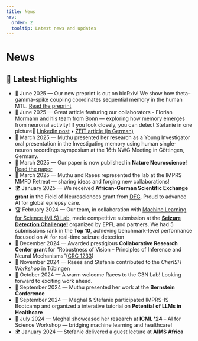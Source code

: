 ```yaml
---
title: News
nav:
  order: 2
  tooltip: Latest news and updates
---
```


# News
## 🚀 Latest Highlights
 
- 🧠 June 2025 — Our new preprint is out on bioRxiv! We show how theta–gamma–spike coupling coordinates sequential memory in the human MTL. [Read the preprint](https://www.biorxiv.org/content/10.1101/2025.06.24.661371v1)
- 📰 June 2025 — Great article featuring our collaborators - Florian Mormann and his team from Bonn — exploring how memory emerges from neuronal activity! If you look closely, you can detect Stefanie in one picture🙂 [LinkedIn post](https://www.linkedin.com/posts/universitätsklinikum-bonn-epileptologie_how-does-memory-emerge-one-scientist-is-activity-7336282290160877569-hf8l?utm_source=social_share_send&utm_medium=member_desktop_web&rcm=ACoAABucklMBT2axOUrP-rnbmXi33Izq-fgrYBw) • [ZEIT article (in German)](https://www.zeit.de/wissen/2025-05/hirnforschung-erinnerung-konzeptzellen-neuronen-epilepsie)
- 🎤 March 2025 — Muthu presented her research as a Young Investigator oral presentation in the Investigating memory using human single-neuron recordings symposium at the 16th NWG Meeting in Göttingen, Germany.
- 🧠 March 2025 — Our paper is now published in **Nature Neuroscience**! [Read the paper](https://www.nature.com/articles/s41593-025-01893-7)  
- 🌄 March 2025 — Muthu and Raees represented the lab at the IMPRS MMFD Retreat  — sharing ideas and forging new collaborations!
- 🌍 January 2025 — We received **African-German Scientific Exchange grant** in the Field of Neurosciences grant from [DFG](https://www.dfg.de/de/ueber-uns/internationale-zusammenarbeit/internationales-handeln/afrika-nahost/initiative-i2i#:~:text=Supporting%20the%20diagnosis%20of%20epilepsy%20using%20artificial%20intelligence). Proud to advance AI for global epilepsy care.
- 🏆 February 2024 — Our team, in collaboration with  [Machine Learning for Science (MLS) Lab](https://www.mackelab.org/), made competitive submission at the **[Seizure Detection Challenge!](https://epilepsybenchmarks.com/challenge/)** organized by EPFL and partners. We had 5 submissions rank in the **Top 10**, achieving benchmark-level performance focused on AI for real-time seizure detection
- 🔬 December 2024 — Awarded prestigious **Collaborative Research Center grant** for "Robustness of Vision – Principles of Inference and Neural Mechanisms"([CRC 1233](https://uni-tuebingen.de/forschung/forschungsschwerpunkte/sonderforschungsbereiche/sfb-1233.html))
- 🤝 November 2024 — Raees and Stefanie contributed to the *CherISH Workshop* in Tübingen
- 🎉 October 2024 — A warm welcome Raees to the C3N Lab! Looking forward to exciting work ahead.
- 🧬 September 2024 — Muthu  presented her work at the **Bernstein Conference**
- 🚀 September 2024 — Meghal & Stefanie participated IMPRS-IS Bootcamp and organized a interative tutorial on **Potential of LLMs in Healthcare**
- 🧪 July 2024 — Meghal showcased her research at **ICML '24** – AI for Science Workshop — bridging machine learning and healthcare!
- 🌍 January 2024 — Stefanie delivered a guest lecture at **AIMS Africa**
